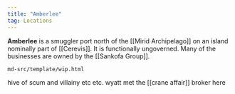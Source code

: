 ```yaml
---
title: "Amberlee"
tag: Locations
---
```


**Amberlee** is a smuggler port north of the [[Mirid Archipelago]] on an island nominally part of [[Cerevis]]. It is functionally ungoverned. Many of the businesses are owned by the [[Sankofa Group]].

```{.include}
md-src/template/wip.html
```

hive of scum and villainy etc etc. wyatt met the [[crane affair]] broker here
